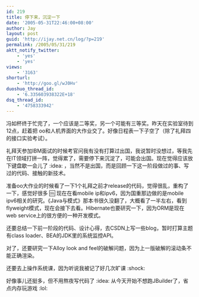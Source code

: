 ```yaml
---
id: 219
title: 停下来，沉淀一下
date: '2005-05-31T22:46:00+08:00'
author: Jay
layout: post
guid: 'http://ijay.net.cn/log/?p=219'
permalink: /2005/05/31/219
aktt_notify_twitter:
    - 'yes'
    - 'yes'
views:
    - '3163'
shorturl:
    - 'http://goo.gl/wJ0Hv'
duoshuo_thread_id:
    - '6.335603938322E+18'
dsq_thread_id:
    - '4758333942'
---
```


冯如杯终于忙完了，一个应该是二等奖，另一个可能有三等奖。昨天在实验室待到12点，赶着把
oo和人机界面的大作业交了。好像日程表一下子空了（除了礼拜四的接口实验考试）。

礼拜天参加IBM面试的时候考官问我有没有打算过出国，我说暂时没想过，等我先在IT领域打拼一阵，觉得累了，需要停下来沉淀了，可能会出国。现在觉得应该放下键盘歇一会儿了 :idea: ，当然不是出国，而是回顾一下这一阶段做过的事、写过的代码、接触的新技术。

准备oo大作业的时候看了一下1个礼拜之前才release的代码，觉得很乱，重构了一下，感觉好很多 :cool: 现在在看mobile ip和ipv6，因为国重那边做的是mobile ipv6相关的研究。《Java与模式》那本书很久没翻了，大概看了一半左右，看到flyweight模式，现在会接下去看。Hibernate也要研究一下，因为ORM是现在web service上的很方便的一种开发模式。

还要总结一下前一阶段的代码、设计心得，去CSDN上写一些blog，暂时打算主题有class loader、BEA的JDK里的系统监控API。

对了，还要研究一下Alloy look and feel的破解问题，因为上一版破解的滚动条不能正确渲染。

还要去上操作系统课，因为听说我被记了好几次旷课  :shock:

好像事儿还挺多，但不用熬夜写代码了 :idea: 从今天开始不想跑JBuilder了，省点内存玩游戏 :lol: